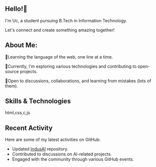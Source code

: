 

<!--
**UC2255/UC2255** is a ✨ _special_ ✨ repository because its `README.md` (this file) appears on your GitHub profile.

Here are some ideas to get you started:

- 🔭 I’m currently working on ...
- 🌱 I’m currently learning ...
- 👯 I’m looking to collaborate on ...
- 🤔 I’m looking for help with ...
- 💬 Ask me about ...
- 📫 How to reach me: ...
- 😄 Pronouns: ...
- ⚡ Fun fact: ...
-->
 ## Hello!🤗

I'm Uc, a student pursuing B.Tech in Information Technology.

Let's connect and create something amazing together!

## About Me:

📌Learning the language of the web, one line at a time.

📌Currently, I'm exploring various technologies and contributing to open-source projects. 

📌Open to discussions, collaborations, and learning from mistakes (lots of them).  



## Skills & Technologies

html,css,c,js

## Recent Activity

Here are some of my latest activities on GitHub:
- Updated [IndusAI](https://github.com/UC2255/IndusAI) repository.  
- Contributed to discussions on AI-related projects.  
- Engaged with the community through various GitHub events.
